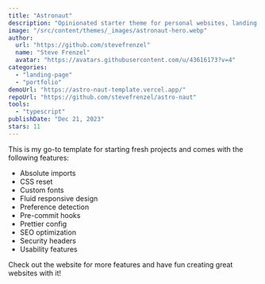 ```yaml
---
title: "Astronaut"
description: "Opinionated starter theme for personal websites, landing pages, et cetera."
image: "/src/content/themes/_images/astronaut-hero.webp"
author:
  url: "https://github.com/stevefrenzel"
  name: "Steve Frenzel"
  avatar: "https://avatars.githubusercontent.com/u/43616173?v=4"
categories:
  - "landing-page"
  - "portfolio"
demoUrl: "https://astro-naut-template.vercel.app/"
repoUrl: "https://github.com/stevefrenzel/astro-naut"
tools:
  - "typescript"
publishDate: "Dec 21, 2023"
stars: 11
---
```


<p>This is my go-to template for starting fresh projects and comes with the following features:</p>
<ul>
  <li>Absolute imports</li>
  <li>CSS reset</li>
  <li>Custom fonts</li>
  <li>Fluid responsive design</li>
  <li>Preference detection</li>
  <li>Pre-commit hooks</li>
  <li>Prettier config</li>
  <li>SEO optimization</li>
  <li>Security headers</li>
  <li>Usability features</li>
</ul>
<p>
  Check out the website for more features and have fun creating great websites with it!
</p>

